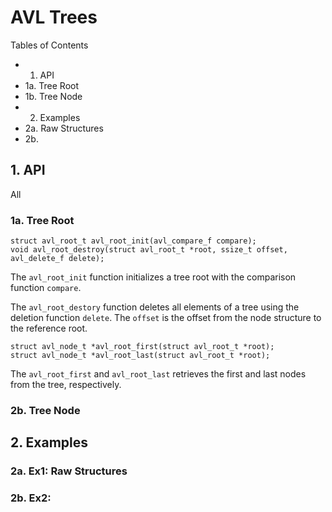 AVL Trees
=========

Tables of Contents
  * 1. API
  * 1a. Tree Root
  * 1b. Tree Node
  * 2. Examples
  * 2a. Raw Structures
  * 2b. 


## 1. API

All

### 1a. Tree Root

    struct avl_root_t avl_root_init(avl_compare_f compare);
    void avl_root_destroy(struct avl_root_t *root, ssize_t offset, avl_delete_f delete);

The `avl_root_init` function initializes a tree root with the comparison
function `compare`.

The `avl_root_destory` function deletes all elements of a tree using the
deletion function `delete`. The `offset` is the offset from the node structure
to the reference root.

    struct avl_node_t *avl_root_first(struct avl_root_t *root);
    struct avl_node_t *avl_root_last(struct avl_root_t *root);

The `avl_root_first` and `avl_root_last` retrieves the first and last nodes
from the tree, respectively.

### 2b. Tree Node


## 2. Examples

### 2a. Ex1: Raw Structures

### 2b. Ex2: 
